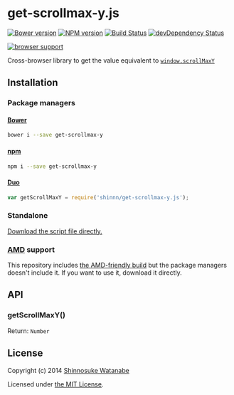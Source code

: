# get-scrollmax-y.js

[![Bower version](https://badge.fury.io/bo/get-scrollmax-y.svg)](https://github.com/shinnn/get-scrollmax-y.js/releases)
[![NPM version](https://badge.fury.io/js/get-scrollmax-y.svg)](https://www.npmjs.org/package/get-scrollmax-y)
[![Build Status](https://travis-ci.org/shinnn/get-scrollmax-y.js.svg?branch=master)](https://travis-ci.org/shinnn/get-scrollmax-y.js)
[![devDependency Status](https://david-dm.org/shinnn/get-scrollmax-y.js/dev-status.svg)](https://david-dm.org/shinnn/get-scrollmax-y.js#info=devDependencies)

[![browser support](https://ci.testling.com/shinnn/get-scrollmax-y.js.png)](https://ci.testling.com/shinnn/get-scrollmax-y.js)

Cross-browser library to get the value equivalent to [`window.scrollMaxY`](https://developer.mozilla.org/docs/Web/API/window.scrollMaxY)

## Installation

### Package managers

#### [Bower](http://bower.io/)

```sh
bower i --save get-scrollmax-y
```

#### [npm](https://www.npmjs.org/)

```sh
npm i --save get-scrollmax-y
```

#### [Duo](http://duojs.org/)

```javascript
var getScrollMaxY = require('shinnn/get-scrollmax-y.js');
```

### Standalone

[Download the script file directly.](https://raw.githubusercontent.com/shinnn/get-scrollmax-y.js/master/dist/get-scrollmax-y.js "view raw")

### [AMD](https://github.com/amdjs/amdjs-api/blob/master/AMD.md) support

This repository includes [the AMD-friendly build](https://raw.githubusercontent.com/shinnn/get-scrollmax-y.js/master/dist/get-scrollmax-y-amd.js) but the package managers doesn't include it. If you want to use it, download it directly.


## API

### getScrollMaxY()

Return: `Number`

## License

Copyright (c) 2014 [Shinnosuke Watanabe](https://github.com/shinnn)

Licensed under [the MIT License](./LICENSE).
